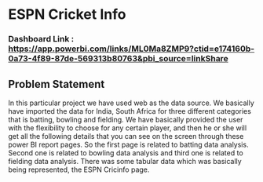 # ESPN Cricket Info #
### Dashboard Link : https://app.powerbi.com/links/ML0Ma8ZMP9?ctid=e174160b-0a73-4f89-87de-569313b80763&pbi_source=linkShare
## Problem Statement ## 
In this particular project we have used web as the data source.
We basically have imported the data for India, South Africa for three different categories that is
batting, bowling and fielding.
We have basically provided the user with the flexibility to choose for any certain player, and then
he or she will get all the following details that you can see on the screen through these power BI report
pages.
So the first page is related to batting data analysis.
Second one is related to bowling data analysis and third one is related to fielding data analysis.
There was some tabular data which was basically being represented, 
the ESPN Cricinfo page.

